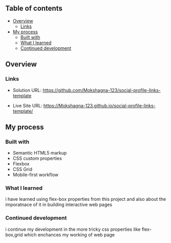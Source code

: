## Table of contents

- [Overview](#overview)
  - [Links](#links)
- [My process](#my-process)
  - [Built with](#built-with)
  - [What I learned](#what-i-learned)
  - [Continued development](#continued-development)
  

## Overview
### Links

- Solution URL: https://github.com/Mokshagna-123/social-profile-links-template

- Live Site URL: https://Mokshagna-123.github.io/social-profile-links-template/

## My process

### Built with

- Semantic HTML5 markup
- CSS custom properties
- Flexbox
- CSS Grid
- Mobile-first workflow
### What I learned

i have learned using flex-box properties from this project and also about the imporatnace of it in building interactive web pages
### Continued development

i continue my development in the more tricky css properties like flex-box,grid which enchances my working of web page
